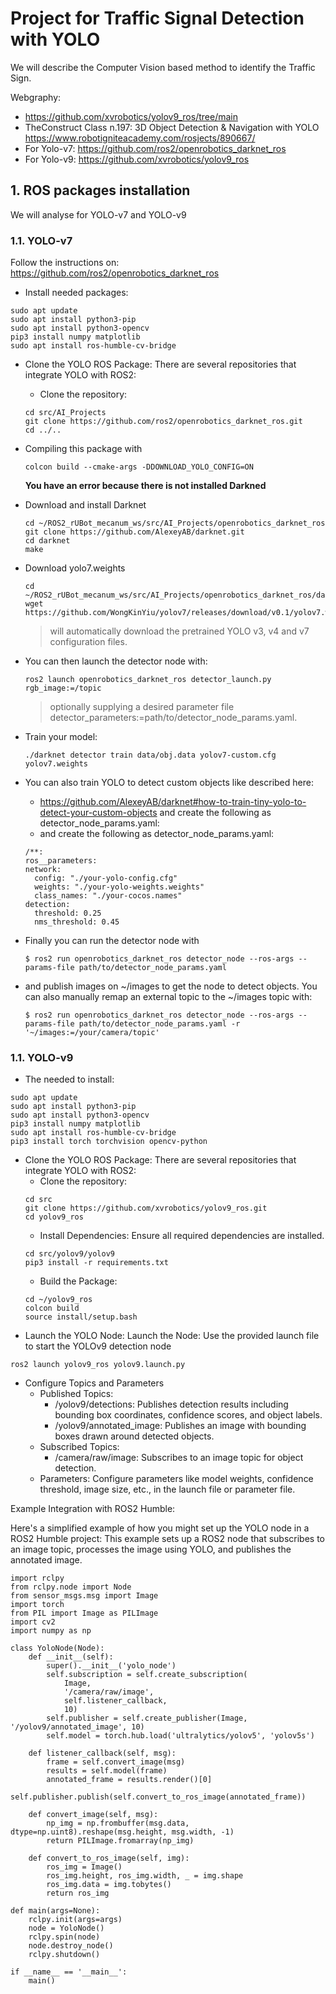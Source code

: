 # Project for Traffic Signal Detection with YOLO

We will describe the Computer Vision based method to identify the Traffic Sign.

Webgraphy:
- https://github.com/xvrobotics/yolov9_ros/tree/main
- TheConstruct Class n.197: 3D Object Detection & Navigation with YOLO https://www.robotigniteacademy.com/rosjects/890667/
- For Yolo-v7: https://github.com/ros2/openrobotics_darknet_ros
- For Yolo-v9: https://github.com/xvrobotics/yolov9_ros

## **1. ROS packages installation**

We will analyse for YOLO-v7 and YOLO-v9

### **1.1. YOLO-v7**

Follow the instructions on: https://github.com/ros2/openrobotics_darknet_ros

- Install needed packages:
````shell
sudo apt update
sudo apt install python3-pip
sudo apt install python3-opencv
pip3 install numpy matplotlib
sudo apt install ros-humble-cv-bridge
````
- Clone the YOLO ROS Package: There are several repositories that integrate YOLO with ROS2:
    - Clone the repository:
    ````shell
    cd src/AI_Projects
    git clone https://github.com/ros2/openrobotics_darknet_ros.git
    cd ../..
    ````
- Compiling this package with
    ````shell
    colcon build --cmake-args -DDOWNLOAD_YOLO_CONFIG=ON
    ````
    **You have an error because there is not installed Darkned**
- Download and install Darknet
    ````shell
    cd ~/ROS2_rUBot_mecanum_ws/src/AI_Projects/openrobotics_darknet_ros
    git clone https://github.com/AlexeyAB/darknet.git
    cd darknet
    make
    ````
- Download yolo7.weights
    ````shell
    cd ~/ROS2_rUBot_mecanum_ws/src/AI_Projects/openrobotics_darknet_ros/darknet
    wget https://github.com/WongKinYiu/yolov7/releases/download/v0.1/yolov7.weights
    ````

    >will automatically download the pretrained YOLO v3, v4 and v7 configuration files.

- You can then launch the detector node with:
    ````shell
    ros2 launch openrobotics_darknet_ros detector_launch.py rgb_image:=/topic
    ````
    >optionally supplying a desired parameter file detector_parameters:=path/to/detector_node_params.yaml.

- Train your model:
    ````shell
    ./darknet detector train data/obj.data yolov7-custom.cfg yolov7.weights
    ````
    
- You can also train YOLO to detect custom objects like described here: 
    - https://github.com/AlexeyAB/darknet#how-to-train-tiny-yolo-to-detect-your-custom-objects
 and create the following as detector_node_params.yaml:
    - and create the following as detector_node_params.yaml:
    ````shell
    /**:
  ros__parameters:
    network:
      config: "./your-yolo-config.cfg"
      weights: "./your-yolo-weights.weights"
      class_names: "./your-cocos.names"
    detection:
      threshold: 0.25
      nms_threshold: 0.45
    ````
- Finally you can run the detector node with
    ````shell
    $ ros2 run openrobotics_darknet_ros detector_node --ros-args --params-file path/to/detector_node_params.yaml
    ````
- and publish images on ~/images to get the node to detect objects. You can also manually remap an external topic to the ~/images topic with:
    ````shell
    $ ros2 run openrobotics_darknet_ros detector_node --ros-args --params-file path/to/detector_node_params.yaml -r '~/images:=/your/camera/topic'
    ````

### **1.1. YOLO-v9**

- The needed to install:
````shell
sudo apt update
sudo apt install python3-pip
sudo apt install python3-opencv
pip3 install numpy matplotlib
sudo apt install ros-humble-cv-bridge
pip3 install torch torchvision opencv-python
````
- Clone the YOLO ROS Package: There are several repositories that integrate YOLO with ROS2:
    - Clone the repository:
    ````shell
    cd src
    git clone https://github.com/xvrobotics/yolov9_ros.git
    cd yolov9_ros
    ````
    - Install Dependencies: Ensure all required dependencies are installed.
    ````shell
    cd src/yolov9/yolov9
    pip3 install -r requirements.txt
    ````
    - Build the Package:
    ````shell
    cd ~/yolov9_ros
    colcon build
    source install/setup.bash
    ````
- Launch the YOLO Node: Launch the Node: Use the provided launch file to start the YOLOv9 detection node
````shell
ros2 launch yolov9_ros yolov9.launch.py
````
- Configure Topics and Parameters
    - Published Topics:
        - /yolov9/detections: Publishes detection results including bounding box coordinates, confidence scores, and object labels.
        - /yolov9/annotated_image: Publishes an image with bounding boxes drawn around detected objects.
    - Subscribed Topics:
        - /camera/raw/image: Subscribes to an image topic for object detection.
    - Parameters: Configure parameters like model weights, confidence threshold, image size, etc., in the launch file or parameter file.

Example Integration with ROS2 Humble:

Here's a simplified example of how you might set up the YOLO node in a ROS2 Humble project: This example sets up a ROS2 node that subscribes to an image topic, processes the image using YOLO, and publishes the annotated image.
````shell
import rclpy
from rclpy.node import Node
from sensor_msgs.msg import Image
import torch
from PIL import Image as PILImage
import cv2
import numpy as np

class YoloNode(Node):
    def __init__(self):
        super().__init__('yolo_node')
        self.subscription = self.create_subscription(
            Image,
            '/camera/raw/image',
            self.listener_callback,
            10)
        self.publisher = self.create_publisher(Image, '/yolov9/annotated_image', 10)
        self.model = torch.hub.load('ultralytics/yolov5', 'yolov5s')

    def listener_callback(self, msg):
        frame = self.convert_image(msg)
        results = self.model(frame)
        annotated_frame = results.render()[0]
        self.publisher.publish(self.convert_to_ros_image(annotated_frame))

    def convert_image(self, msg):
        np_img = np.frombuffer(msg.data, dtype=np.uint8).reshape(msg.height, msg.width, -1)
        return PILImage.fromarray(np_img)

    def convert_to_ros_image(self, img):
        ros_img = Image()
        ros_img.height, ros_img.width, _ = img.shape
        ros_img.data = img.tobytes()
        return ros_img

def main(args=None):
    rclpy.init(args=args)
    node = YoloNode()
    rclpy.spin(node)
    node.destroy_node()
    rclpy.shutdown()

if __name__ == '__main__':
    main()
````

